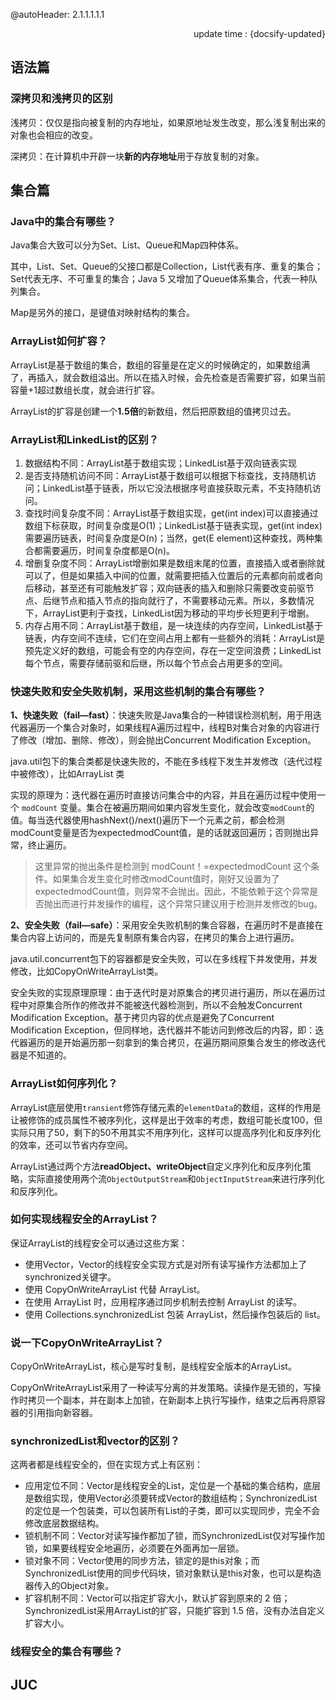 @autoHeader: 2.1.1.1.1.1

<p align="right">update time : {docsify-updated}</p>

## 语法篇

### 深拷贝和浅拷贝的区别

浅拷贝：仅仅是指向被复制的内存地址，如果原地址发生改变，那么浅复制出来的对象也会相应的改变。

深拷贝：在计算机中开辟一块**新的内存地址**用于存放复制的对象。

## 集合篇

### Java中的集合有哪些？

Java集合大致可以分为Set、List、Queue和Map四种体系。

其中，List、Set、Queue的父接口都是Collection，List代表有序、重复的集合；Set代表无序、不可重复的集合；Java 5 又增加了Queue体系集合，代表一种队列集合。

Map是另外的接口，是键值对映射结构的集合。

### ArrayList如何扩容？

ArrayList是基于数组的集合，数组的容量是在定义的时候确定的，如果数组满了，再插入，就会数组溢出。所以在插入时候，会先检查是否需要扩容，如果当前容量+1超过数组长度，就会进行扩容。

ArrayList的扩容是创建一个**1.5倍**的新数组，然后把原数组的值拷贝过去。

### ArrayList和LinkedList的区别？

1. 数据结构不同：ArrayList基于数组实现；LinkedList基于双向链表实现
2. 是否支持随机访问不同：ArrayList基于数组可以根据下标查找，支持随机访问；LinkedList基于链表，所以它没法根据序号直接获取元素，不支持随机访问。
3. 查找时间复杂度不同：ArrayList基于数组实现，get(int index)可以直接通过数组下标获取，时间复杂度是O(1)；LinkedList基于链表实现，get(int index)需要遍历链表，时间复杂度是O(n)；当然，get(E element)这种查找，两种集合都需要遍历，时间复杂度都是O(n)。
4. 增删复杂度不同：ArrayList增删如果是数组末尾的位置，直接插入或者删除就可以了，但是如果插入中间的位置，就需要把插入位置后的元素都向前或者向后移动，甚至还有可能触发扩容；双向链表的插入和删除只需要改变前驱节点、后继节点和插入节点的指向就行了，不需要移动元素。所以，多数情况下，ArrayList更利于查找，LinkedList因为移动的平均步长短更利于增删。
5. 内存占用不同：ArrayList基于数组，是一块连续的内存空间，LinkedList基于链表，内存空间不连续，它们在空间占用上都有一些额外的消耗：ArrayList是预先定义好的数组，可能会有空的内存空间，存在一定空间浪费；LinkedList每个节点，需要存储前驱和后继，所以每个节点会占用更多的空间。

### 快速失败和安全失败机制，采用这些机制的集合有哪些？

**1、快速失败（fail—fast）**：快速失败是Java集合的一种错误检测机制，用于用迭代器遍历一个集合对象时，如果线程A遍历过程中，线程B对集合对象的内容进行了修改（增加、删除、修改），则会抛出Concurrent Modification Exception。

java.util包下的集合类都是快速失败的，不能在多线程下发生并发修改（迭代过程中被修改），比如ArrayList 类

实现的原理为：迭代器在遍历时直接访问集合中的内容，并且在遍历过程中使用一个 `modCount` 变量。集合在被遍历期间如果内容发生变化，就会改变`modCount`的值。每当迭代器使用hashNext()/next()遍历下一个元素之前，都会检测modCount变量是否为expectedmodCount值，是的话就返回遍历；否则抛出异常，终止遍历。

> 这里异常的抛出条件是检测到 modCount！=expectedmodCount 这个条件。如果集合发生变化时修改modCount值时，刚好又设置为了expectedmodCount值，则异常不会抛出。因此，不能依赖于这个异常是否抛出而进行并发操作的编程，这个异常只建议用于检测并发修改的bug。

**2、安全失败（fail—safe）**：采用安全失败机制的集合容器，在遍历时不是直接在集合内容上访问的，而是先复制原有集合内容，在拷贝的集合上进行遍历。

java.util.concurrent包下的容器都是安全失败，可以在多线程下并发使用，并发修改，比如CopyOnWriteArrayList类。

安全失败的实现原理原理：由于迭代时是对原集合的拷贝进行遍历，所以在遍历过程中对原集合所作的修改并不能被迭代器检测到，所以不会触发Concurrent Modification Exception。基于拷贝内容的优点是避免了Concurrent Modification Exception，但同样地，迭代器并不能访问到修改后的内容，即：迭代器遍历的是开始遍历那一刻拿到的集合拷贝，在遍历期间原集合发生的修改迭代器是不知道的。

### ArrayList如何序列化？

ArrayList底层使用`transient`修饰存储元素的`elementData`的数组，这样的作用是让被修饰的成员属性不被序列化，这样是出于效率的考虑，数组可能长度100，但实际只用了50，剩下的50不用其实不用序列化，这样可以提高序列化和反序列化的效率，还可以节省内存空间。

ArrayList通过两个方法**readObject、writeObject**自定义序列化和反序列化策略，实际直接使用两个流`ObjectOutputStream`和`ObjectInputStream`来进行序列化和反序列化。

### 如何实现线程安全的ArrayList？

保证ArrayList的线程安全可以通过这些方案：

- 使用Vector，Vector的线程安全实现方式是对所有读写操作方法都加上了synchronized关键字。
- 使用 CopyOnWriteArrayList 代替 ArrayList。
- 在使用 ArrayList 时，应用程序通过同步机制去控制 ArrayList 的读写。
- 使用 Collections.synchronizedList 包装 ArrayList，然后操作包装后的 list。

### 说一下CopyOnWriteArrayList？

CopyOnWriteArrayList，核心是写时复制，是线程安全版本的ArrayList。

CopyOnWriteArrayList采用了一种读写分离的并发策略。读操作是无锁的，写操作时拷贝一个副本，并在副本上加锁，在新副本上执行写操作，结束之后再将原容器的引用指向新容器。

### synchronizedList和vector的区别？

这两者都是线程安全的，但在实现方式上有区别：

- 应用定位不同：Vector是线程安全的List，定位是一个基础的集合结构，底层是数组实现，使用Vector必须要转成Vector的数组结构；SynchronizedList的定位是一个包装类，可以包装所有List的子类，即可以实现同步，完全不会修改底层数据结构。
- 锁机制不同：Vector对读写操作都加了锁，而SynchronizedList仅对写操作加锁，如果要线程安全地遍历，必须要在外面再加一层锁。
- 锁对象不同：Vector使用的同步方法，锁定的是this对象；而SynchronizedList使用的同步代码块，锁对象默认是this对象，也可以是构造器传入的Object对象。
- 扩容机制不同：Vector可以指定扩容大小，默认扩容到原来的 2 倍；SynchronizedList采用ArrayList的扩容，只能扩容到 1.5 倍，没有办法自定义扩容大小。



### 线程安全的集合有哪些？



## JUC

